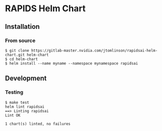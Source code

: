# RAPIDS Helm Chart

## Installation

### From source

```console
$ git clone https://gitlab-master.nvidia.com/jtomlinson/rapidsai-helm-chart.git helm-chart
$ cd helm-chart
$ helm install --name myname --namespace mynamespace rapidsai
```

## Development

### Testing

```console
$ make test
helm lint rapidsai
==> Linting rapidsai
Lint OK

1 chart(s) linted, no failures
```
